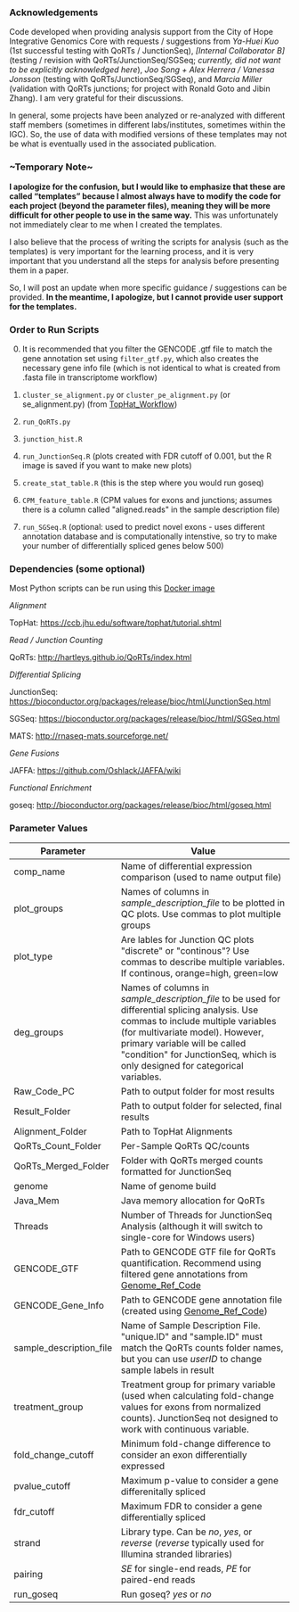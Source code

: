 ### Acknowledgements ###

Code developed when providing analysis support from the City of Hope Integrative Genomics Core with requests / suggestions from *Ya-Huei Kuo* (1st successful testing with QoRTs / JunctionSeq), *[Internal Collaborator B]* (testing / revision with QoRTs/JunctionSeq/SGSeq; *currently, did not want to be explicitly acknowledged here*), *Joo Song + Alex Herrera / Vanessa Jonsson* (testing with QoRTs/JunctionSeq/SGSeq), and *Marcia Miller* (validation with QoRTs junctions; for project with Ronald Goto and Jibin Zhang).  I am very grateful for their discussions.

In general, some projects have been analyzed or re-analyzed with different staff members (sometimes in different labs/institutes, sometimes within the IGC).  So, the use of data with modified versions of these templates may not be what is eventually used in the associated publication.


### \~Temporary Note\~ ###
**I apologize for the confusion, but I would like to emphasize that these are called “templates” because I almost always have to modify the code for each project (beyond the parameter files), meaning they will be more difficult for other people to use in the same way.**  This was unfortunately not immediately clear to me when I created the templates.

I also believe that the process of writing the scripts for analysis (such as the templates) is very important for the learning process, and it is very important that you understand all the steps for analysis before presenting them in a paper.

So, I will post an update when more specific guidance / suggestions can be provided.  **In the meantime, I apologize, but I cannot provide user support for the templates.**


### Order to Run Scripts ###

0) It is recommended that you filter the GENCODE .gtf file to match the gene annotation set using `filter_gtf.py`, which also creates the necessary gene info file (which is not identical to what is created from .fasta file in transcriptome workflow)

1) `cluster_se_alignment.py` or `cluster_pe_alignment.py` (or se_alignment.py) (from [TopHat_Workflow](https://github.com/cwardn45/RNAseq_templates/tree/master/TopHat_Workflow))

2) `run_QoRTs.py`

3) `junction_hist.R`

4) `run_JunctionSeq.R` (plots created with FDR cutoff of 0.001, but the R image is saved if you want to make new plots)

5) `create_stat_table.R` (this is the step where you would run goseq)

6) `CPM_feature_table.R` (CPM values for exons and junctions; assumes there is a column called "aligned.reads" in the sample description file)

7) `run_SGSeq.R` (optional: used to predict novel exons - uses different annotation database and is computationally intenstive, so try to make your number of differentially spliced genes below 500)

### Dependencies (some optional) ###

Most Python scripts can be run using this [Docker image](https://hub.docker.com/r/cwarden45/rnaseq-dependencies/)

*Alignment*

TopHat: https://ccb.jhu.edu/software/tophat/tutorial.shtml


*Read / Junction Counting*

QoRTs: http://hartleys.github.io/QoRTs/index.html

*Differential Splicing*

JunctionSeq: https://bioconductor.org/packages/release/bioc/html/JunctionSeq.html

SGSeq: https://bioconductor.org/packages/release/bioc/html/SGSeq.html

MATS: http://rnaseq-mats.sourceforge.net/

*Gene Fusions*

JAFFA: https://github.com/Oshlack/JAFFA/wiki

*Functional Enrichment*

goseq: http://bioconductor.org/packages/release/bioc/html/goseq.html

### Parameter Values ###
| Parameter | Value|
|---|---|
|comp_name	| Name of differential expression comparison (used to name output file)
|plot_groups | Names of columns in *sample_description_file* to be plotted in QC plots.  Use commas to plot multiple groups|
|plot_type | Are lables for Junction QC plots "discrete" or "continous"?  Use commas to describe multiple variables.  If continous, orange=high, green=low|
|deg_groups|Names of columns in *sample_description_file* to be used for differential splicing analysis.  Use commas to include multiple variables (for multivariate model).  However, primary variable will be called "condition" for JunctionSeq, which is only designed for categorical variables.|
|Raw_Code_PC|Path to output folder for most results|
|Result_Folder|Path to output folder for selected, final results|
|Alignment_Folder|Path to TopHat Alignments|
|QoRTs_Count_Folder| Per-Sample QoRTs QC/counts|
|QoRTs_Merged_Folder| Folder with QoRTs merged counts formatted for JunctionSeq|
|genome|Name of genome build|
|Java_Mem|Java memory allocation for QoRTs|
|Threads|Number of Threads for JunctionSeq Analysis (although it will switch to single-core for Windows users)|
|GENCODE_GTF|Path to GENCODE GTF file for QoRTs quantification.  Recommend using filtered gene annotations from [Genome_Ref_Code](https://github.com/cwarden45/RNAseq_templates/tree/master/Genome_Ref_Code)|
|GENCODE_Gene_Info|Path to GENCODE gene annotation file (created using [Genome_Ref_Code](https://github.com/cwarden45/RNAseq_templates/tree/master/Genome_Ref_Code))|
|sample_description_file|Name of Sample Description File.  "unique.ID" and "sample.ID" must match the QoRTs counts folder names, but you can use *userID* to change sample labels in result|
|treatment_group|Treatment group for primary variable (used when calculating fold-change values for exons from normalized counts).  JunctionSeq not designed to work with continuous variable.|
|fold_change_cutoff|Minimum fold-change difference to consider an exon differentially expressed|
|pvalue_cutoff|Maximum p-value to consider a gene differenitally spliced|
|fdr_cutoff|Maximum FDR to consider a gene differentially spliced|
|strand|Library type.  Can be *no*, *yes*, or *reverse* (*reverse* typically used for Illumina stranded libraries)|
|pairing|*SE* for single-end reads, *PE* for paired-end reads|
|run_goseq| Run goseq? *yes* or *no*|
